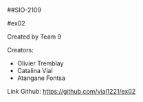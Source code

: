 ##SIO-2109

#ex02

Created by Team 9

Creators:

  - Olivier Tremblay
  - Catalina Vial
  - Atangane Fontsa
  
Link Github: https://github.com/vial1221/ex02 